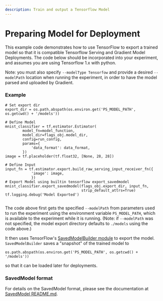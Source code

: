 ```yaml
---
description: Train and output a Tensorflow Model
---
```


# Preparing Model for Deployment

This example code demonstrates how to use TensorFlow to export a trained model so that it is compatible Tensorflow Serving and Gradient Model Deployments.  The code below should be incorporated into your experiment, and assumes you are using Tensorflow 1.x with python.

Note: you must also specify `--modelType Tensorfow` and provide a desired `--modelPath` location when running the experiment, in order to have the model parsed and uploaded by Gradient.

### Example 

```text
# Set export dir
export_dir = os.path.abspath(os.environ.get('PS_MODEL_PATH', os.getcwd() + '/models'))

# Define Model
mnist_classifier = tf.estimator.Estimator(
        model_fn=model_function,
        model_dir=flags_obj.model_dir,
        config=run_config,
        params={
            'data_format': data_format,
        })
image = tf.placeholder(tf.float32, [None, 28, 28])

# Define Input
input_fn = tf.estimator.export.build_raw_serving_input_receiver_fn({
            'image': image,
            })
# Export Model using builtin tensorflow export_savedmodel
mnist_classifier.export_savedmodel(flags_obj.export_dir, input_fn,
                                   strip_default_attrs=True)
tf.logging.debug('Model Exported')


```

The code above first gets the specified `--modelPath` from parameters used to run the experiment using the environment variable `PS_MODEL_PATH`, which is available to the experiment while it is running. \(Note: if `--modelPath` was not specified, the model export directory defaults to `./models` using the code above.\)

It then uses TensorFlow's [SavedModelBuilder module](https://github.com/tensorflow/tensorflow/blob/master/tensorflow/python/saved_model/builder.py) to export the model. `SavedModelBuilder` saves a "snapshot" of the trained model to 

```text
os.path.abspath(os.environ.get('PS_MODEL_PATH', os.getcwd() + '/models'))
```

  so that it can be loaded later for deployments.

### SavedModel format

For details on the SavedModel format, please see the documentation at [SavedModel README.md](https://github.com/tensorflow/tensorflow/blob/master/tensorflow/python/saved_model/README.md).



